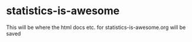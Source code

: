 # statistics-is-awesome

This will be where the html docs etc. for statistics-is-awesome.org will be saved
